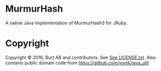 # MurmurHash

A native Java implementation of MurmurHash3 for JRuby.

# Copyright

Copyright © 2016, Burt AB and contributors. See [See LICENSE.txt](LICENSE.txt). Also contains public domain code from https://github.com/yonik/java_util
